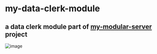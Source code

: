 # my-data-clerk-module
## a data clerk module part of [my-modular-server](https://github.com/UniBreakfast/my-modular-server) project

![image](https://github.com/user-attachments/assets/112e4494-b68d-40bd-ac90-6625b5a35444)
